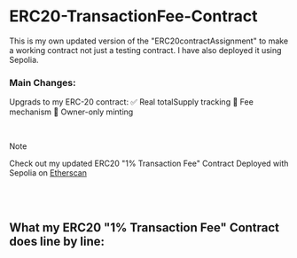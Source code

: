 # ERC20-TransactionFee-Contract
This is my own updated version of the "ERC20contractAssignment" to make a working contract not just a testing contract. I have also deployed it using Sepolia.

### Main Changes: 
Upgrads to my ERC-20 contract:
✅ Real totalSupply tracking
💸 Fee mechanism
👑 Owner-only minting

<br>  

> [!NOTE]
> Check out my updated ERC20 "1% Transaction Fee" Contract Deployed with Sepolia
> on [Etherscan](https://sepolia.etherscan.io/tx/0xc02693694e2dba971dae3e110434ec055efbc2d7d5275181fee0dabdcd1407b2)
<br>
<br>

## What my ERC20 "1% Transaction Fee" Contract does line by line:  
